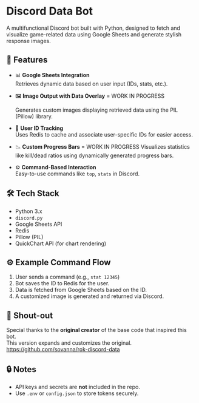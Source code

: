 # Discord Data Bot

A multifunctional Discord bot built with Python, designed to fetch and visualize game-related data using Google Sheets and generate stylish response images.

## 🚀 Features

- 📊 **Google Sheets Integration**  
  Retrieves dynamic data based on user input (IDs, stats, etc.).

- 🖼️ **Image Output with Data Overlay**  = WORK IN PROGRESS


  Generates custom images displaying retrieved data using the PIL (Pillow) library.

- 🧠 **User ID Tracking**  
  Uses Redis to cache and associate user-specific IDs for easier access.

- 📉 **Custom Progress Bars**  = WORK IN PROGRESS
  Visualizes statistics like kill/dead ratios using dynamically generated progress bars.

- ⚙️ **Command-Based Interaction**  
  Easy-to-use commands like `top`, `stats` in Discord.

## 🛠️ Tech Stack

- Python 3.x  
- `discord.py`  
- Google Sheets API  
- Redis  
- Pillow (PIL)  
- QuickChart API (for chart rendering)

## ⚙️ Example Command Flow

1. User sends a command (e.g., `stat 12345`)
2. Bot saves the ID to Redis for the user.
3. Data is fetched from Google Sheets based on the ID.
4. A customized image is generated and returned via Discord.

## 🙏 Shout-out

Special thanks to the **original creator** of the base code that inspired this bot.  
This version expands and customizes the original.
https://github.com/sovanna/rok-discord-data

## 🔒 Notes

- API keys and secrets are **not** included in the repo.
- Use `.env` or `config.json` to store tokens securely.
